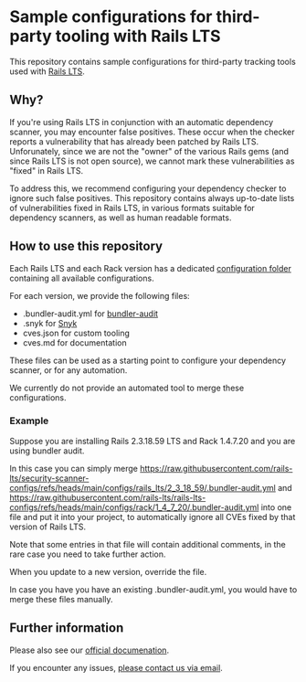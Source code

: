 # Sample configurations for third-party tooling with Rails LTS

This repository contains sample configurations for third-party tracking tools used with [Rails LTS](https://railslts.com).

## Why?

If you're using Rails LTS in conjunction with an automatic dependency scanner, you may encounter false positives. These occur when the checker reports a vulnerability that has already been patched by Rails LTS. Unforunately, since we are not the "owner" of the various Rails gems (and since Rails LTS is not open source), we cannot mark these vulnerabilities as "fixed" in Rails LTS.

To address this, we recommend configuring your dependency checker to ignore such false positives. This repository contains always up-to-date lists of vulnerabilities fixed in Rails LTS, in various formats suitable for dependency scanners, as well as human readable formats.

## How to use this repository

Each Rails LTS and each Rack version has a dedicated [configuration folder](configs/) containing all available configurations.

For each version, we provide the following files:

* .bundler-audit.yml for [bundler-audit](https://github.com/rubysec/bundler-audit)
* .snyk for [Snyk](https://snyk.io/)
* cves.json for custom tooling
* cves.md for documentation

These files can be used as a starting point to configure your dependency scanner, or for any automation.

We currently do not provide an automated tool to merge these configurations.

### Example

Suppose you are installing Rails 2.3.18.59 LTS and Rack 1.4.7.20 and you are using bundler audit.

In this case you can simply merge https://raw.githubusercontent.com/rails-lts/security-scanner-configs/refs/heads/main/configs/rails_lts/2_3_18_59/.bundler-audit.yml and https://raw.githubusercontent.com/rails-lts/rails-lts-configs/refs/heads/main/configs/rack/1_4_7_20/.bundler-audit.yml into one file and put it into your project, to automatically ignore all CVEs fixed by that version of Rails LTS.

Note that some entries in that file will contain additional comments, in the rare case you need to take further action.

When you update to a new version, override the file.

In case you have you have an existing .bundler-audit.yml, you would have to merge these files manually.

## Further information

Please also see our [official documenation](https://makandracards.com/railslts).

If you encounter any issues, [please contact us via email](mailto:railslts-maintainers@makandra.de).
